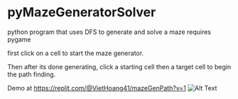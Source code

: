 # pyMazeGeneratorSolver
python program that uses DFS to generate and solve a maze
requires pygame

first click on a cell to start the maze generator.

Then after its done generating, click a starting cell then a target cell to begin the path finding.

Demo at https://replit.com/@VietHoang41/mazeGenPath?v=1
![Alt Text](https://i.imgur.com/lFefYVA.gif)
